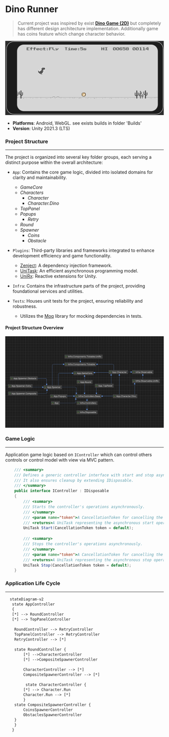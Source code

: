 # Dino Runner

> Current project was inspired by exist [**Dino Game (2D)**](https://github.com/zigurous/unity-dino-game-tutorial) but completely has different design architecture implementation. Additionally game has coins feature which change character behavior.

![image](Docs/images/game_preview.png)

- **Platforms**: Android, WebGL. see exists builds in folder 'Builds'
- **Version**: Unity 2021.3 (LTS)

### Project Structure

---

The project is organized into several key folder groups, each serving a distinct purpose within the overall architecture:

- `App`: Contains the core game logic, divided into isolated domains for clarity and maintainability.
    - _GameCore_
    - _Characters_
        - _Character_
        - _Character.Dino_
    - _TopPanel_
    - _Popups_
        - _Retry_
    - _Round_
    - _Spawner_
        - _Coins_
        - _Obstacle_

- `Plugins`: Third-party libraries and frameworks integrated to enhance development efficiency and game functionality.
    - [Zenject](https://github.com/modesttree/Zenject): A dependency injection framework.
    - [UniTask](https://github.com/Cysharp/UniTask/blob/master/README.md): An efficient asynchronous programming model.
    - [UniRx](https://github.com/neuecc/UniRx): Reactive extensions for Unity.

- `Infra`: Contains the infrastructure parts of the project, providing foundational services and utilities.

- `Tests`: Houses unit tests for the project, ensuring reliability and robustness.
    - Utilizes the [Moq](https://docs.unity3d.com/Packages/nuget.moq@2.0/manual/index.html) library for mocking dependencies in tests.

#### Project Structure Overview
![image](Docs/images/project_structure.png)

### Game Logic

---
Application game logic  based on `IController` which can control others controls or control model with view via MVC pattern. 

```csharp
    /// <summary>
    /// Defines a generic controller interface with start and stop asynchronous operations.
    /// It also ensures cleanup by extending IDisposable.
    /// </summary>
    public interface IController : IDisposable
    {
        /// <summary>
        /// Starts the controller's operations asynchronously.
        /// </summary>
        /// <param name="token">A CancellationToken for cancelling the task if needed.</param>
        /// <returns>A UniTask representing the asynchronous start operation.</returns>
        UniTask Start(CancellationToken token = default);

        /// <summary>
        /// Stops the controller's operations asynchronously.
        /// </summary>
        /// <param name="token">A CancellationToken for cancelling the task if needed.</param>
        /// <returns>A UniTask representing the asynchronous stop operation.</returns>
        UniTask Stop(CancellationToken token = default);
    }
```


### Application Life Cycle

---

```mermaid
  stateDiagram-v2
   state AppController
   {
   [*] --> RoundController
   [*] --> TopPanelController

    RoundController --> RetryController
    TopPanelController --> RetryController
    RetryController --> [*]
   
    state RoundController {
        [*] -->CharacterController
        [*] -->CompositeSpawnerController

        CharacterController --> [*]
        CompositeSpawnerController --> [*]

         state CharacterController {
        [*] --> Character.Run
        Character.Run --> [*]
        }
    state CompositeSpawnerController {
        CoinsSpawnerController
        ObstaclesSpawnerController
    }
    }
   }
```